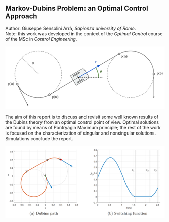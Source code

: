 ## Markov-Dubins Problem: an Optimal Control Approach

Author: Giuseppe Sensolini Arrà, *Sapienza university of Rome*.  
Note: this work was developed in the context of the *Optimal Control* course of the MSc in *Control Engineering*.

<img src="simulations/img/unicycle.PNG"  width="800">

The aim of this report is to discuss and revisit some well known results of the Dubins theory from an optimal control point of view. Optimal solutions are found by means of Pontryagin Maximum principle; the rest of the work is focused on the characterization of singular and nonsingular solutions. Simulations conclude the report.

<img src="simulations/img/dubins.PNG"  width="800">
